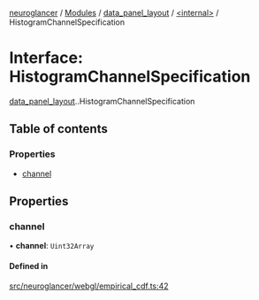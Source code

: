 [neuroglancer](../README.md) / [Modules](../modules.md) / [data\_panel\_layout](../modules/data_panel_layout.md) / [<internal\>](../modules/data_panel_layout._internal_.md) / HistogramChannelSpecification

# Interface: HistogramChannelSpecification

[data_panel_layout](../modules/data_panel_layout.md).[<internal>](../modules/data_panel_layout._internal_.md).HistogramChannelSpecification

## Table of contents

### Properties

- [channel](data_panel_layout._internal_.HistogramChannelSpecification.md#channel)

## Properties

### channel

• **channel**: `Uint32Array`

#### Defined in

[src/neuroglancer/webgl/empirical_cdf.ts:42](https://github.com/ActiveBrainAtlas2/neuroglancer/blob/540617bc/src/neuroglancer/webgl/empirical_cdf.ts#L42)
